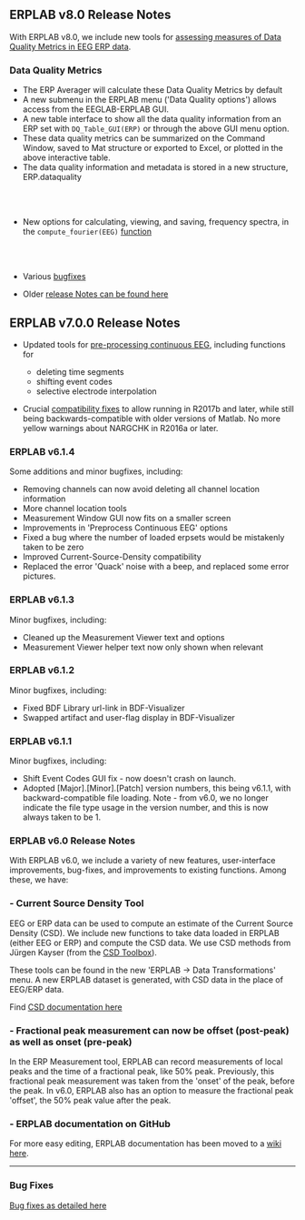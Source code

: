 ## ERPLAB v8.0 Release Notes

With ERPLAB v8.0, we include new tools for [assessing measures of Data Quality Metrics in EEG ERP data](https://github.com/lucklab/erplab/wiki/ERPLAB-Data-Quality-Metrics).

### Data Quality Metrics
- The ERP Averager will calculate these Data Quality Metrics by default
- A new submenu in the ERPLAB menu ('Data Quality options') allows access from the EEGLAB-ERPLAB GUI.
- A new table interface to show all the data quality information from an ERP set with `DQ_Table_GUI(ERP)` or through the above GUI menu option.
- These data quality metrics can be summarized on the Command Window, saved to Mat structure or exported to Excel, or plotted in the above interactive table.
- The data quality information and metadata is stored in a new structure, ERP.dataquality

<br/>
<br/>

- New options for calculating, viewing, and saving, frequency spectra, in the `compute_fourier(EEG)` [function](https://github.com/lucklab/erplab/wiki/Generate-Frequency-Spectra)

<br/>
<br/>

- Various [bugfixes](https://github.com/lucklab/erplab/commits/master)

- Older [release Notes can be found here]()




## ERPLAB v7.0.0 Release Notes

- Updated tools for [pre-processing continuous EEG](https://github.com/lucklab/erplab/wiki/Continuous-EEG-Preprocessing), including functions for
   - deleting time segments
   - shifting event codes
   - selective electrode interpolation

- Crucial [compatibility fixes](https://github.com/lucklab/erplab/issues/56) to allow running in R2017b and later, while still being backwards-compatible with older versions of Matlab. No more yellow warnings about NARGCHK in R2016a or later.




### ERPLAB v6.1.4
Some additions and minor bugfixes, including:
- Removing channels can now avoid deleting all channel location information
- More channel location tools
- Measurement Window GUI now fits on a smaller screen
- Improvements in 'Preprocess Continuous EEG' options
- Fixed a bug where the number of loaded erpsets would be mistakenly taken to be zero
- Improved Current-Source-Density compatibility
- Replaced the error 'Quack' noise with a beep, and replaced some error pictures.

### ERPLAB v6.1.3
Minor bugfixes, including:
- Cleaned up the Measurement Viewer text and options
- Measurement Viewer helper text now only shown when relevant

### ERPLAB v6.1.2
Minor bugfixes, including:
- Fixed BDF Library url-link in BDF-Visualizer
- Swapped artifact and user-flag display in BDF-Visualizer

### ERPLAB v6.1.1
Minor bugfixes, including:
- Shift Event Codes GUI fix - now doesn't crash on launch.
- Adopted [Major].[Minor].[Patch] version numbers, this being v6.1.1, with backward-compatible file loading. Note - from v6.0, we no longer indicate the file type usage in the version number, and this is now always taken to be 1.

### ERPLAB v6.0 Release Notes

With ERPLAB v6.0, we include a variety of new features, user-interface improvements, bug-fixes, and improvements to existing functions. Among these, we have:


### - Current Source Density Tool

EEG or ERP data can be used to compute an estimate of the Current Source Density (CSD). We include new functions to take data loaded in ERPLAB (either EEG or ERP) and compute the CSD data. We use CSD methods from Jürgen Kayser (from the [CSD Toolbox](http://psychophysiology.cpmc.columbia.edu/Software/CSDtoolbox/)).

These tools can be found in the new 'ERPLAB -> Data Transformations' menu. A new ERPLAB dataset is generated, with CSD data in the place of EEG/ERP data.

Find [CSD documentation here](https://github.com/lucklab/erplab/wiki/Current-Source-Density-(CSD)-tool)


### - Fractional peak measurement can now be offset (post-peak) as well as onset (pre-peak)

In the ERP Measurement tool, ERPLAB can record measurements of local peaks and the time of a fractional peak, like 50% peak. Previously, this fractional peak measurement was taken from the 'onset' of the peak, before the peak. In v6.0, ERPLAB also has an option to measure the fractional peak 'offset', the 50% peak value after the peak.



### - ERPLAB documentation on GitHub

For more easy editing, ERPLAB documentation has been moved to a [wiki here](https://github.com/lucklab/erplab/wiki).



----
### Bug Fixes

[Bug fixes as detailed here](https://github.com/lucklab/erplab/issues?utf8=%E2%9C%93&q=is%3Aissue+is%3Aclosed)
